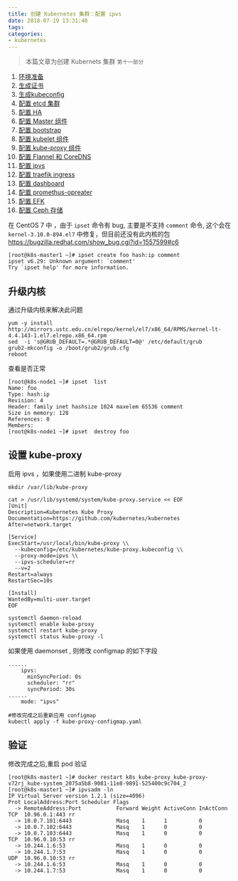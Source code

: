 ```yaml
---
title: 创建 Kubernetes 集群：配置 ipvs
date: 2018-07-19 13:31:40
tags:
categories:
- kubernetes
---
```


> 本篇文章为创建 Kubernets 集群 `第十一部分`
1.  [环境准备](https://kuops.com/2018/07/19/deploy-kubernets-ha-01/)
2.  [生成证书](https://kuops.com/2018/07/19/deploy-kubernets-ha-02/)
3.  [生成kubeconfig](https://kuops.com/2018/07/19/deploy-kubernets-ha-03/)
4.  [配置 etcd 集群](https://kuops.com/2018/07/19/deploy-kubernets-ha-04/)
5.  [配置 HA](https://kuops.com/2018/07/19/deploy-kubernets-ha-05/)
6.  [配置 Master 组件](https://kuops.com/2018/07/19/deploy-kubernets-ha-06/)
7.  [配置 bootstrap](https://kuops.com/2018/07/19/deploy-kubernets-ha-07/)
8.  [配置 kubelet 组件](https://kuops.com/2018/07/19/deploy-kubernets-ha-08/)
9.  [配置 kube-proxy 组件](https://kuops.com/2018/07/19/deploy-kubernets-ha-09/)
10.  [配置 Flannel 和 CoreDNS](https://kuops.com/2018/07/19/deploy-kubernets-ha-10/)
11.  [配置 ipvs](https://kuops.com/2018/07/19/deploy-kubernets-ha-11/)
12.  [配置 traefik ingress](https://kuops.com/2018/07/19/deploy-kubernets-ha-12/)
13.  [配置 dashboard](https://kuops.com/2018/07/19/deploy-kubernets-ha-13/)
14.  [配置 promethus-opreater](https://kuops.com/2018/07/19/deploy-kubernets-ha-14/)
15.  [配置 EFK](https://kuops.com/2018/07/19/deploy-kubernets-ha-15/)
16.  [配置 Ceph 存储](https://kuops.com/2018/07/19/deploy-kubernets-ha-16/)

在 CentOS 7 中 ，由于 `ipset` 命令有 bug, 主要是不支持 `comment` 命令, 这个会在 `kernel-3.10.0-894.el7` 中修复，但目前还没有此内核的包 https://bugzilla.redhat.com/show_bug.cgi?id=1557599#c6

```
[root@k8s-master1 ~]# ipset create foo hash:ip comment
ipset v6.29: Unknown argument: `comment'
Try `ipset help' for more information.
```

## 升级内核

通过升级内核来解决此问题

```
yum -y install http://mirrors.ustc.edu.cn/elrepo/kernel/el7/x86_64/RPMS/kernel-lt-4.4.143-1.el7.elrepo.x86_64.rpm
sed  -i 's@GRUB_DEFAULT=.*@GRUB_DEFAULT=0@' /etc/default/grub
grub2-mkconfig -o /boot/grub2/grub.cfg
reboot
```

查看是否正常

```
[root@k8s-node1 ~]# ipset  list
Name: foo
Type: hash:ip
Revision: 4
Header: family inet hashsize 1024 maxelem 65536 comment
Size in memory: 128
References: 0
Members:
[root@k8s-node1 ~]# ipset  destroy foo
```

## 设置 kube-proxy

启用 ipvs ，如果使用二进制 kube-proxy

```
mkdir /var/lib/kube-proxy

cat > /usr/lib/systemd/system/kube-proxy.service << EOF
[Unit]
Description=Kubernetes Kube Proxy
Documentation=https://github.com/kubernetes/kubernetes
After=network.target

[Service]
ExecStart=/usr/local/bin/kube-proxy \\
  --kubeconfig=/etc/kubernetes/kube-proxy.kubeconfig \\
  --proxy-mode=ipvs \\
  --ipvs-scheduler=rr
  --v=2
Restart=always
RestartSec=10s

[Install]
WantedBy=multi-user.target
EOF

systemctl daemon-reload
systemctl enable kube-proxy
systemctl restart kube-proxy
systemctl status kube-proxy -l
```

如果使用 daemonset , 则修改 configmap 的如下字段

```
......
    ipvs:
      minSyncPeriod: 0s
      scheduler: "rr"
      syncPeriod: 30s
......
    mode: "ipvs"

#修改完成之后重新应用 configmap 
kubectl apply -f kube-proxy-configmap.yaml
```
## 验证

修改完成之后,重启 pod 验证

```
[root@k8s-master1 ~]# docker restart k8s_kube-proxy_kube-proxy-v72rj_kube-system_2075a5b8-9081-11e8-9891-525400c9c704_2
[root@k8s-master1 ~]# ipvsadm -ln
IP Virtual Server version 1.2.1 (size=4096)
Prot LocalAddress:Port Scheduler Flags
  -> RemoteAddress:Port           Forward Weight ActiveConn InActConn
TCP  10.96.0.1:443 rr
  -> 10.0.7.101:6443              Masq    1      1          0         
  -> 10.0.7.102:6443              Masq    1      0          0         
  -> 10.0.7.103:6443              Masq    1      0          0         
TCP  10.96.0.10:53 rr
  -> 10.244.1.6:53                Masq    1      0          0         
  -> 10.244.1.7:53                Masq    1      0          0         
UDP  10.96.0.10:53 rr
  -> 10.244.1.6:53                Masq    1      0          0         
  -> 10.244.1.7:53                Masq    1      0          0  
```
